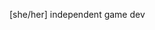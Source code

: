 [she/her]
independent game dev
<!---
claireskye/claireskye is a ✨ special ✨ repository because its `README.md` (this file) appears on your GitHub profile.
You can click the Preview link to take a look at your changes.
--->
